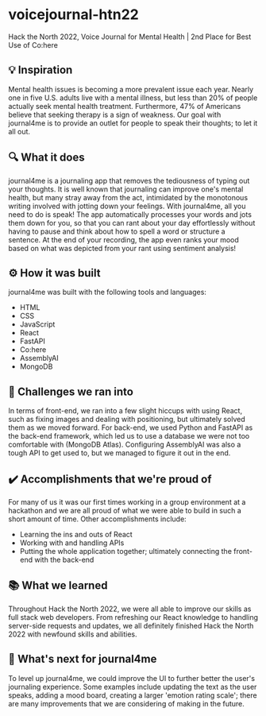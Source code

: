 # voicejournal-htn22
Hack the North 2022, Voice Journal for Mental Health | 2nd Place for Best Use of Co:here

## 💡 Inspiration
Mental health issues is becoming a more prevalent issue each year. Nearly one in five U.S. adults live with a mental illness, but less than 20% of people actually seek mental health treatment. Furthermore, 47% of Americans believe that seeking therapy is a sign of weakness. Our goal with journal4me is to provide an outlet for people to speak their thoughts; to let it all out.

## 🔍 What it does
journal4me is a journaling app that removes the tediousness of typing out your thoughts. It is well known that journaling can improve one's mental health, but many stray away from the act, intimidated by the monotonous writing involved with jotting down your feelings. With journal4me, all you need to do is speak! The app automatically processes your words and jots them down for you, so that you can rant about your day effortlessly without having to pause and think about how to spell a word or structure a sentence. At the end of your recording, the app even ranks your mood based on what was depicted from your rant using sentiment analysis!

## ⚙️ How it was built
journal4me was built with the following tools and languages:
- HTML
- CSS
- JavaScript
- React
- FastAPI
- Co:here
- AssemblyAI
- MongoDB

## 🚧 Challenges we ran into
In terms of front-end, we ran into a few slight hiccups with using React, such as fixing images and dealing with positioning, but ultimately solved them as we moved forward.
For back-end, we used Python and FastAPI as the back-end framework, which led us to use a database we were not too comfortable with (MongoDB Atlas). Configuring AssemblyAI was also a tough API to get used to, but we managed to figure it out in the end.

## ✔️ Accomplishments that we're proud of
For many of us it was our first times working in a group environment at a hackathon and we are all proud of what we were able to build in such a short amount of time. Other accomplishments include:
- Learning the ins and outs of React
- Working with and handling APIs
- Putting the whole application together; ultimately connecting the front-end with the back-end

## 📚 What we learned
Throughout Hack the North 2022, we were all able to improve our skills as full stack web developers. From refreshing our React knowledge to handling server-side requests and updates, we all definitely finished Hack the North 2022 with newfound skills and abilities.

## 🔭  What's next for journal4me
To level up journal4me, we could improve the UI to further better the user's journaling experience. Some examples include updating the text as the user speaks, adding a mood board, creating a larger 'emotion rating scale'; there are many improvements that we are considering of making in the future.
